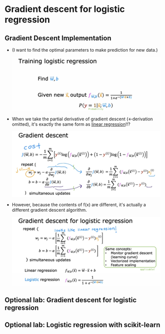 # Gradient descent for logistic regression

## Gradient Descent Implementation

- (I want to find the optimal parameters to make prediction for new data.)

  ![alt text](resources/notes/01.png)

- When we take the partial derivative of gradient descent (&larr;derivation omitted), it's exactly the same form as [linear regression](https://github.com/shisotem/stanford-andrew-ng-ml-dl/blob/main/s1_machine_learning_specialization/c1_supervised_machine_learning_regression_and_classification/w2_regression_with_multiple_input_variables/01_multiple_linear_regression/resources/notes/09.png)!!?

  ![alt text](resources/notes/02.png)

- However, because the contents of f(x) are different, it's actually a different gradient descent algorithm.

  ![alt text](resources/notes/03.png)

## Optional lab: Gradient descent for logistic regression

## Optional lab: Logistic regression with scikit-learn
